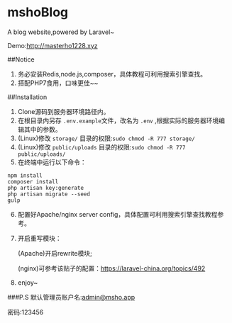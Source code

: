 # mshoBlog
A blog website,powered by Laravel~

Demo:http://masterho1228.xyz

##Notice
1. 务必安装Redis,node.js,composer，具体教程可利用搜索引擎查找。
2. 搭配PHP7食用，口味更佳~~

##Installation
1. Clone源码到服务器环境路径内。
2. 在根目录内另存 `.env.example`文件，改名为 `.env` ,根据实际的服务器环境编辑其中的参数。
3. (Linux)修改 `storage/` 目录的权限:`sudo chmod -R 777 storage/`
4. (Linux)修改 `public/uploads` 目录的权限:`sudo chmod -R 777 public/uploads/`
5. 在终端中运行以下命令：
```
npm install
composer install
php artisan key:generate
php artisan migrate --seed
gulp
```
6. 配置好Apache/nginx server config，具体配置可利用搜索引擎查找教程参考。
7. 开启重写模块：
    
    (Apache)开启rewrite模块;
    
    (nginx)可参考该贴子的配置：https://laravel-china.org/topics/492 
8. enjoy~

###P.S
默认管理员账户名:admin@msho.app

密码:123456